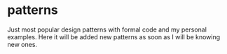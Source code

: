 # patterns
Just most popular design patterns with formal code and my personal examples.
Here it will be added new patterns as soon as I will be knowing new ones.
